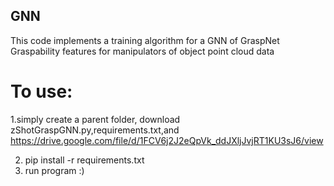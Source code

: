 ##  GNN
This code implements a training algorithm for a GNN of GraspNet Graspability features for manipulators of object point cloud data

# To use: 
1.simply create a parent folder, download zShotGraspGNN.py,requirements.txt,and https://drive.google.com/file/d/1FCV6j2J2eQpVk_ddJXljJvjRT1KU3sJ6/view

2. pip install -r requirements.txt
3. run program :)

